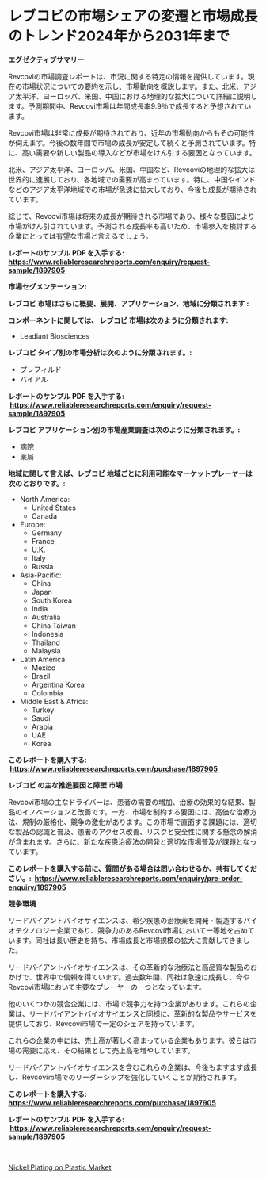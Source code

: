 <p><h1>レブコビの市場シェアの変遷と市場成長のトレンド2024年から2031年まで</h1></p><p><strong>エグゼクティブサマリー</strong></p>
<p><p>Revcoviの市場調査レポートは、市況に関する特定の情報を提供しています。現在の市場状況についての要約を示し、市場動向を概説します。また、北米、アジア太平洋、ヨーロッパ、米国、中国における地理的な拡大について詳細に説明します。予測期間中、Revcovi市場は年間成長率9.9％で成長すると予想されています。</p><p>Revcovi市場は非常に成長が期待されており、近年の市場動向からもその可能性が伺えます。今後の数年間で市場の成長が安定して続くと予測されています。特に、高い需要や新しい製品の導入などが市場をけん引する要因となっています。</p><p>北米、アジア太平洋、ヨーロッパ、米国、中国など、Revcoviの地理的な拡大は世界的に進展しており、各地域での需要が高まっています。特に、中国やインドなどのアジア太平洋地域での市場が急速に拡大しており、今後も成長が期待されています。</p><p>総じて、Revcovi市場は将来の成長が期待される市場であり、様々な要因により市場がけん引されています。予測される成長率も高いため、市場参入を検討する企業にとっては有望な市場と言えるでしょう。</p></p>
<p><strong>レポートのサンプル PDF を入手する: <a href="https://www.reliableresearchreports.com/enquiry/request-sample/1897905">https://www.reliableresearchreports.com/enquiry/request-sample/1897905</a></strong></p>
<p><strong>市場セグメンテーション:</strong></p>
<p><strong> レブコビ 市場はさらに概要、展開、アプリケーション、地域に分類されます :</strong></p>
<p><strong>コンポーネントに関しては、 レブコビ 市場は次のように分類されます: &nbsp;</strong></p>
<p><ul><li>Leadiant Biosciences</li></ul></p>
<p><strong> レブコビ タイプ別の市場分析は次のように分類されます。:</strong></p>
<p><ul><li>プレフィルド</li><li>バイアル</li></ul></p>
<p><strong>レポートのサンプル PDF を入手する: &nbsp;<a href="https://www.reliableresearchreports.com/enquiry/request-sample/1897905">https://www.reliableresearchreports.com/enquiry/request-sample/1897905</a></strong></p>
<p><strong> レブコビ アプリケーション別の市場産業調査は次のように分類されます。:</strong></p>
<p><ul><li>病院</li><li>薬局</li></ul></p>
<p><strong>地域に関して言えば、レブコビ 地域ごとに利用可能なマーケットプレーヤーは次のとおりです。:</strong></p>
<p><ul>
    <li>
        North America:
        <ul>
            <li>United States</li>
            <li>Canada</li>
        </ul>
    </li>
    <li>
        Europe:
        <ul>
            <li>Germany</li>
            <li>France</li>
            <li>U.K.</li>
            <li>Italy</li>
            <li>Russia</li>
        </ul>
    </li>
    <li>
        Asia-Pacific:
        <ul>
            <li>China</li>
            <li>Japan</li>
            <li>South Korea</li>
            <li>India</li>
            <li>Australia</li>
            <li>China Taiwan</li>
            <li>Indonesia</li>
            <li>Thailand</li>
            <li>Malaysia</li>
        </ul>
    </li>
    <li>
        Latin America:
        <ul>
            <li>Mexico</li>
            <li>Brazil</li>
            <li>Argentina Korea</li>
            <li>Colombia</li>
        </ul>
    </li>
    <li>
        Middle East & Africa:
        <ul>
            <li>Turkey</li>
            <li>Saudi</li>
            <li>Arabia</li>
            <li>UAE</li>
            <li>Korea</li>
        </ul>
    </li>
    </ul></p>
<p><strong>このレポートを購入する: &nbsp;<a href="https://www.reliableresearchreports.com/purchase/1897905">https://www.reliableresearchreports.com/purchase/1897905</a></strong></p>
<p><strong>レブコビ の主な推進要因と障壁 市場</strong></p>
<p><p>Revcovi市場の主なドライバーは、患者の需要の増加、治療の効果的な結果、製品のイノベーションと改善です。一方、市場を制約する要因には、高価な治療方法、規制の厳格化、競争の激化があります。この市場で直面する課題には、適切な製品の認識と普及、患者のアクセス改善、リスクと安全性に関する懸念の解消が含まれます。さらに、新たな疾患治療法の開発と適切な市場普及が課題となっています。</p></p>
<p><strong>このレポートを購入する前に、質問がある場合は問い合わせるか、共有してください。:&nbsp; <a href="https://www.reliableresearchreports.com/enquiry/pre-order-enquiry/1897905">https://www.reliableresearchreports.com/enquiry/pre-order-enquiry/1897905</a></strong></p>
<p><strong>競争環境</strong></p>
<p><p>リードバイアントバイオサイエンスは、希少疾患の治療薬を開発・製造するバイオテクノロジー企業であり、競争力のあるRevcovi市場において一等地を占めています。同社は長い歴史を持ち、市場成長と市場規模の拡大に貢献してきました。</p><p>リードバイアントバイオサイエンスは、その革新的な治療法と高品質な製品のおかげで、世界中で信頼を得ています。過去数年間、同社は急速に成長し、今やRevcovi市場において主要なプレーヤーの一つとなっています。</p><p>他のいくつかの競合企業には、市場で競争力を持つ企業があります。これらの企業は、リードバイアントバイオサイエンスと同様に、革新的な製品やサービスを提供しており、Revcovi市場で一定のシェアを持っています。</p><p>これらの企業の中には、売上高が著しく高まっている企業もあります。彼らは市場の需要に応え、その結果として売上高を増やしています。</p><p>リードバイアントバイオサイエンスを含むこれらの企業は、今後もますます成長し、Revcovi市場でのリーダーシップを強化していくことが期待されます。</p></p>
<p><strong>このレポートを購入する: &nbsp; <a href="https://www.reliableresearchreports.com/purchase/1897905">https://www.reliableresearchreports.com/purchase/1897905</a></strong></p>
<p><strong>レポートのサンプル PDF を入手する: &nbsp;<a href="https://www.reliableresearchreports.com/enquiry/request-sample/1897905">https://www.reliableresearchreports.com/enquiry/request-sample/1897905</a></strong><strong></strong></p>
<p>&nbsp;</p>
<p><p><a href="https://github.com/Sarissaschmalingtr6fz2739/Market-Research-Report-List-1/blob/main/nickel-plating-on-plastic-market.md">Nickel Plating on Plastic Market</a></p></p>